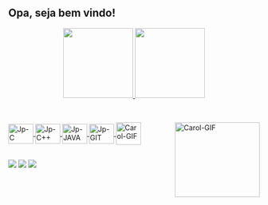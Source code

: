 ## Opa, seja bem vindo!

<div align="center">
<a href="https://github.com/J0aoPaulo">
<img height="140em" src="https://github-readme-stats.vercel.app/api?username=J0aoPaulo&show_icons=true&theme=dark&include_all_commits=true&count_private=true"/>
<img height="140em" src="https://github-readme-stats.vercel.app/api/top-langs/?username=J0aoPaulo&layout=compact&langs_count=7&theme=dark"/>
</div>
  
  ##
  
  <div style="display: inline_block"><br>
<img align="center" alt="Jp-C" height="40" width="50" src="https://cdn.jsdelivr.net/gh/devicons/devicon/icons/c/c-original.svg">   
<img align="center" alt="Jp-C++" height="40" width="50" src="https://cdn.jsdelivr.net/gh/devicons/devicon/icons/cplusplus/cplusplus-original.svg">
<img align="center" alt="Jp-JAVA" height="40" width="50" src="https://cdn.jsdelivr.net/gh/devicons/devicon/icons/java/java-original.svg">
<img align="center" alt="Jp-GIT" height="40" width="50" src="https://cdn.jsdelivr.net/gh/devicons/devicon/icons/git/git-plain.svg">
<img align="right" alt="Carol-GIF" height="150" width="170" src="https://i.pinimg.com/originals/1a/56/ea/1a56eaaaf78869d7c6e0e620b2b98394.gif">
<img align="center" alt="Carol-GIF" height="45" width="50" src="https://cdn.jsdelivr.net/gh/devicons/devicon/icons/postgresql/postgresql-plain-wordmark.svg">
</div>
  
  ##
  
  <div>
    <a href="https://www.instagram.com/_ojoao.almeida/" target="_blank"> <img src="https://img.shields.io/badge/Instagram-E4405F?style=for-the-badge&logo=instagram&logoColor=white" target="_blank"></a>
      <a href="https://www.linkedin.com/in/joaopaulo23/" target="_blank"> <img src="https://img.shields.io/badge/LinkedIn-0077B5?style=for-the-badge&logo=linkedin&logoColor=white" target="_blank"></a>
    <a href="mailto:ojoaopaulo1324@gmail.com"> <img src="https://img.shields.io/badge/Gmail-D14836?style=for-the-badge&logo=gmail&logoColor=white" target="_blank"></a>
